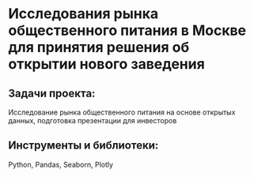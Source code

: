# Исследования рынка общественного питания в Москве для принятия решения об открытии нового заведения
## Задачи проекта:
Исследование рынка общественного питания на основе открытых данных, подготовка презентации для инвесторов

## Инструменты и библиотеки: 
Python, Pandas, Seaborn, Plotly
